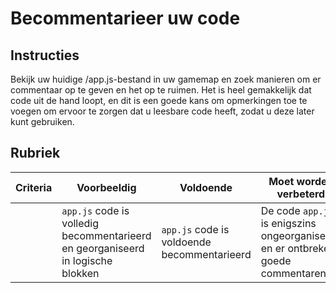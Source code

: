 # Becommentarieer uw code

## Instructies

Bekijk uw huidige /app.js-bestand in uw gamemap en zoek manieren om er commentaar op te geven en het op te ruimen. Het is heel gemakkelijk dat code uit de hand loopt, en dit is een goede kans om opmerkingen toe te voegen om ervoor te zorgen dat u leesbare code heeft, zodat u deze later kunt gebruiken.

## Rubriek

| Criteria | Voorbeeldig                                                                     | Voldoende                                   | Moet worden verbeterd                                                           |
| -------- | ------------------------------------------------------------------------------- | ------------------------------------------- | ------------------------------------------------------------------------------- |
|          | `app.js` code is volledig becommentarieerd en georganiseerd in logische blokken | `app.js` code is voldoende becommentarieerd | De code `app.js` is enigszins ongeorganiseerd en er ontbreken goede commentaren |
